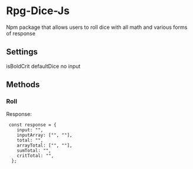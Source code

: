 # Rpg-Dice-Js

Npm package that allows users to roll dice with all math and various forms of response

## Settings

isBoldCrit
defaultDice no input


## Methods

### Roll

Response:

```
 const response = {
    input: "",
    inputArray: ["", ""],
    total: "",
    arrayTotal: ["", ""],
    sumTotal: "",
    critTotal: "",
  };
```

